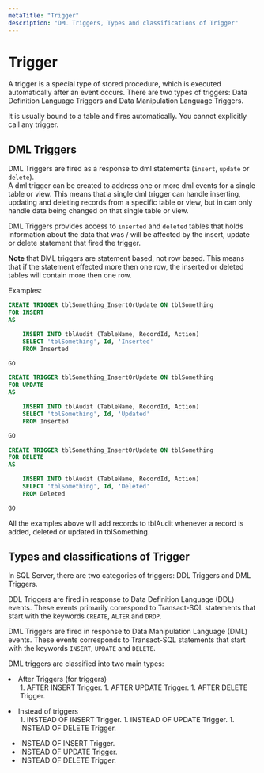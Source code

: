 ```yaml
---
metaTitle: "Trigger"
description: "DML Triggers, Types and classifications of Trigger"
---
```


# Trigger


A trigger is a special type of stored procedure, which is executed automatically after an event occurs. There are two types of triggers: Data Definition Language Triggers and Data Manipulation Language Triggers.

It is usually bound to a table and fires automatically. You cannot explicitly call any trigger.



## DML Triggers


DML Triggers are fired as a response to dml statements (`insert`, `update` or `delete`).<br />
A dml trigger can be created to address one or more dml events for a single table or view.
This means that a single dml trigger can handle inserting, updating and deleting records from a specific table or view, but in can only handle data being changed on that single table or view.

DML Triggers provides access to `inserted` and `deleted` tables that holds information about the data that was / will be affected by the insert, update or delete statement that fired the trigger.

**Note** that DML triggers are statement based, not row based. This means that if the statement effected more then one row, the inserted or deleted tables will contain more then one row.

Examples:

```sql
CREATE TRIGGER tblSomething_InsertOrUpdate ON tblSomething  
FOR INSERT
AS

    INSERT INTO tblAudit (TableName, RecordId, Action)
    SELECT 'tblSomething', Id, 'Inserted'
    FROM Inserted

GO

CREATE TRIGGER tblSomething_InsertOrUpdate ON tblSomething  
FOR UPDATE
AS

    INSERT INTO tblAudit (TableName, RecordId, Action)
    SELECT 'tblSomething', Id, 'Updated'
    FROM Inserted 

GO

CREATE TRIGGER tblSomething_InsertOrUpdate ON tblSomething  
FOR DELETE
AS

    INSERT INTO tblAudit (TableName, RecordId, Action)
    SELECT 'tblSomething', Id, 'Deleted'
    FROM Deleted

GO

```

All the examples above will add records to tblAudit whenever a record is added, deleted or updated in tblSomething.



## Types and classifications of Trigger


In SQL Server, there are two categories of triggers: DDL Triggers and DML Triggers.

DDL Triggers are fired in response to Data Definition Language (DDL) events. These events primarily correspond to Transact-SQL statements that start with the keywords `CREATE`, `ALTER` and `DROP`.

DML Triggers are fired in response to Data Manipulation Language (DML) events. These events corresponds to Transact-SQL statements that start with the keywords `INSERT`, `UPDATE` and `DELETE`.

DML triggers are classified into two main types:

<li>
After Triggers (for triggers)
<ul>
1. AFTER INSERT Trigger.
1. AFTER UPDATE Trigger.
1. AFTER DELETE Trigger.
</ul>
</li>
<li>
Instead of triggers
<ul>
1. INSTEAD OF INSERT Trigger.
1. INSTEAD OF UPDATE Trigger.
1. INSTEAD OF DELETE Trigger.
</ul>
</li>

- INSTEAD OF INSERT Trigger.
- INSTEAD OF UPDATE Trigger.
- INSTEAD OF DELETE Trigger.

